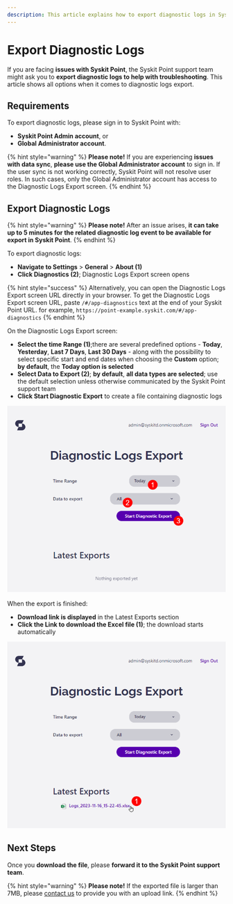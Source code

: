 ```yaml
---
description: This article explains how to export diagnostic logs in Syskit Point.
---
```


# Export Diagnostic Logs

If you are facing **issues with Syskit Point**, the Syskit Point support team might ask you to **export diagnostic logs to help with troubleshooting**.
This article shows all options when it comes to diagnostic logs export.

## Requirements

To export diagnostic logs, please sign in to Syskit Point with:
* **Syskit Point Admin account**, or
* **Global Administrator account**.

{% hint style="warning" %}
**Please note!**
If you are experiencing **issues with data sync**, **please use the Global Administrator account** to sign in. 
If the user sync is not working correctly, Syskit Point will not resolve user roles. In such cases, only the Global Administrator account has access to the Diagnostic Logs Export screen.
{% endhint %}

## Export Diagnostic Logs

{% hint style="warning" %}
**Please note!**
After an issue arises, **it can take up to 5 minutes for the related diagnostic log event to be available for export in Syskit Point**.
{% endhint %}

To export diagnostic logs:
* **Navigate to Settings** > **General** > **About (1)** 
* **Click Diagnostics (2)**; Diagnostic Logs Export screen opens

{% hint style="success" %}
Alternatively, you can open the Diagnostic Logs Export screen URL directly in your browser. 
To get the Diagnostic Logs Export screen URL, paste `/#/app-diagnostics` text at the end of your Syskit Point URL. for example, `https://point-example.syskit.com/#/app-diagnostics`
{% endhint %}

On the Diagnostic Logs Export screen:
* **Select the time Range (1)**;there are several predefined options - **Today**, **Yesterday**, **Last 7 Days**, **Last 30 Days** - along with the possibility to select specific start and end dates when choosing the **Custom** option; **by default**, the **Today option is selected**
* **Select Data to Export (2)**; **by default**, **all data types are selected**; use the default selection unless otherwise communicated by the Syskit Point support team
* **Click Start Diagnostic Export** to create a file containing diagnostic logs

![Diagnostic Logs Export](../../static/img/export-diagnostic-logs-run-export.png)

When the export is finished:
* **Download link is displayed** in the Latest Exports section
* **Click the Link to download the Excel file (1)**; the download starts automatically

![Download Link](../../static/img/export-diagnostic-logs-download.png)

## Next Steps

Once you **download the file**, please **forward it to the Syskit Point support team**.

{% hint style="warning" %}
**Please note!**
If the exported file is larger than 7MB, please [contact us](https://www.syskit.com/contact-us/) to provide you with an upload link.
{% endhint %}
